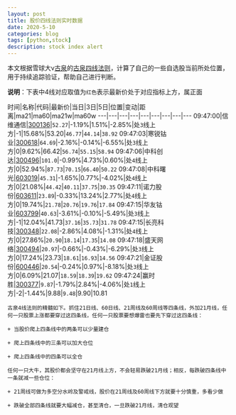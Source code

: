 ```yaml
---
layout: post
title: 股价四线法则实时数据
date: 2020-5-10
categories: blog
tags: [python,stock]
description: stock index alert
---
```



本文根据雪球大v[古泉](https://xueqiu.com/u/7148646888)的[古泉四线法则](https://xueqiu.com/7148646888/130498192)，计算了自己的一些自选股当前所处位置，用于持续追踪验证，帮助自己进行判断。

**说明**：下表中4线对应取值为`红色`表示最新价处于对应指标上方，属正面

时间|名称|代码|最新价|当日|3日|5日|位置|变动|距离|ma21|ma60|ma21w|ma60w
---|---|---|---|---|---|---|---|---
09:47:00|信维通信|[300136](https://xueqiu.com/S/SZ300136)|`52.27`|-1.19%|1.51%|-2.85%|处`3`线上方|-1|15.68%|53.20|`46.77`|`44.14`|`38.92`
09:47:03|寒锐钴业|[300618](https://xueqiu.com/S/SZ300618)|`64.69`|-2.16%|-0.14%|-6.55%|处`3`线上方|0|9.62%|66.42|`56.74`|`55.15`|`58.94`
09:47:06|中科创达|[300496](https://xueqiu.com/S/SZ300496)|`101.0`|-0.99%|4.73%|0.60%|处`4`线上方|0|52.94%|`87.73`|`70.15`|`66.40`|`50.22`
09:47:08|中科曙光|[603019](https://xueqiu.com/S/SH603019)|`45.31`|-1.65%|0.77%|-4.02%|处`4`线上方|0|21.08%|`44.42`|`40.11`|`37.75`|`30.35`
09:47:11|诺力股份|[603611](https://xueqiu.com/S/SH603611)|`23.89`|-0.33%|13.24%|2.77%|处`4`线上方|0|19.74%|`21.78`|`20.76`|`19.76`|`17.84`
09:47:15|华友钴业|[603799](https://xueqiu.com/S/SH603799)|`40.63`|-3.61%|-0.10%|-5.49%|处`3`线上方|-1|12.04%|41.73|`37.16`|`35.73`|`31.78`
09:47:15|长亮科技|[300348](https://xueqiu.com/S/SZ300348)|`22.08`|-2.86%|4.08%|-1.31%|处`4`线上方|0|27.86%|`20.90`|`18.14`|`17.35`|`14.08`
09:47:18|盛天网络|[300494](https://xueqiu.com/S/SZ300494)|`20.97`|-0.66%|-0.43%|-6.29%|处`3`线上方|0|17.24%|23.73|`18.61`|`16.93`|`14.56`
09:47:21|金证股份|[600446](https://xueqiu.com/S/SH600446)|`20.54`|-0.24%|0.97%|-8.18%|处`3`线上方|0|6.09%|21.07|`18.59`|`18.39`|`19.62`
09:47:24|赢时胜|[300377](https://xueqiu.com/S/SZ300377)|`9.87`|-1.79%|2.84%|-4.06%|处`1`线上方|-2|-1.44%|9.88|`9.48`|9.90|10.81

```
古泉4线法则的精髓如下。抓住21日线、60日线、21周线及60周线等四条线，外加21月线，任何一只股票上涨都要穿过这四条线，任何一只股票要想爆雷也要先下穿过这四条线：

+ 当股价爬上四条线中的两条可以少量建仓

+ 爬上四条线中的三条可以加大仓位

+ 爬上四条线中的四条可以全仓

任何一只大牛，其股价都会坚守在21月线上方，不会轻易跌破21月线；相反，每跌破四条线中一条就减一些仓位：

+ 21周线可做为多空分水岭及警戒线，股价在21周线及60周线下方就要十分慎重，多看少做

+ 跌破全部四条线就要大幅减仓，甚至清仓，一旦跌破21月线，清仓观望
```